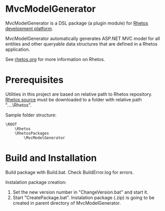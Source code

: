 MvcModelGenerator
=================

MvcModelGenerator is a DSL package (a plugin module) for [Rhetos development platform](https://github.com/Rhetos/Rhetos).

MvcModelGenerator automatically generates ASP.NET MVC model for all entities and other queryable data structures that are defined in a Rhetos application.

See [rhetos.org](http://www.rhetos.org/) for more information on Rhetos.

Prerequisites
=============

Utilities in this project are based on relative path to Rhetos repository. [Rhetos source](https://github.com/Rhetos/Rhetos) must be downloaded to a folder with relative path "..\..\Rhetos". 

Sample folder structure:
 
	\ROOT
		\Rhetos
		\RhetosPackages
			\MvcModelGenerator


Build and Installation
======================

Build package with Build.bat. Check BuildError.log for errors.

Instalation package creation:

1. Set the new version number in "ChangeVersion.bat" and start it.
2. Start "CreatePackage.bat". Instalation package (.zip) is going to be created in parent directory of MvcModelGenerator.
